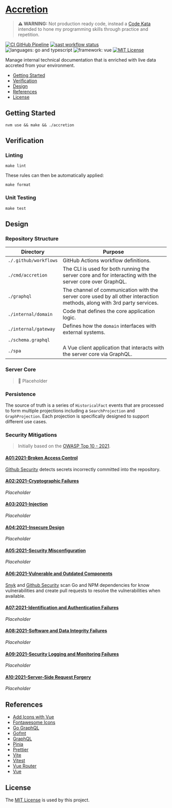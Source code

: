 # [Accretion](https://github.com/dbtedman/kata-accretion)

> **⚠️ WARNING:** Not production ready code, instead a [Code Kata](https://github.com/dbtedman#code-kata) intended to
> hone my programming skills through practice and repetition.

[![CI GitHub Pipeline](https://img.shields.io/github/workflow/status/dbtedman/kata-accretion/ci?style=for-the-badge&logo=github&label=ci)](https://github.com/dbtedman/kata-accretion/actions/workflows/ci.yml)
[![sast workflow status](https://img.shields.io/github/workflow/status/dbtedman/kata-accretion/sast?style=for-the-badge&logo=github&label=sast)](https://github.com/dbtedman/kata-accretion/actions/workflows/sast.yml)
![languages: go and typescript](https://img.shields.io/badge/languages-go%20and%20typescript-blue.svg?style=for-the-badge)
![framework: vue](https://img.shields.io/badge/framework-vue-blue.svg?style=for-the-badge)
[![MIT License](https://img.shields.io/github/license/dbtedman/kata-accretion?color=orange&style=for-the-badge)](https://github.com/dbtedman/kata-accretion/blob/main/LICENSE.md)

Manage internal technical documentation that is enriched with live data accreted from your environment.

-   [Getting Started](#getting-started)
-   [Verification](#verification)
-   [Design](#design)
-   [References](#references)
-   [License](#license)

## Getting Started

```shell
nvm use && make && ./accretion
```

## Verification

### Linting

```shell
make lint
```

These rules can then be automatically applied:

```shell
make format
```

### Unit Testing

```shell
make test
```

## Design

### Repository Structure

| Directory             | Purpose                                                                                                                 |
| --------------------- | ----------------------------------------------------------------------------------------------------------------------- |
| `./.github/workflows` | GitHub Actions workflow definitions.                                                                                    |
| `./cmd/accretion`     | The CLI is used for both running the server core and for interacting with the server core over GraphQL.                 |
| `./graphql`           | The channel of communication with the server core used by all other interaction methods, along with 3rd party services. |
| `./internal/domain`   | Code that defines the core application logic.                                                                           |
| `./internal/gateway`  | Defines how the `domain` interfaces with external systems.                                                              |
| `./schema.graphql`    |                                                                                                                         |
| `./spa`               | A Vue client application that interacts with the server core via GraphQL.                                               |

### Server Core

> 🚧 Placeholder

### Persistence

The source of truth is a series of `HistoricalFact` events that are processed to form multiple projections including
a `SearchProjection` and `GraphProjection`. Each projection is specifically designed to support different use cases.

### Security Mitigations

> Initially based on the [OWASP Top 10 - 2021](https://owasp.org/www-project-top-ten/).

#### [A01:2021-Broken Access Control](https://owasp.org/Top10/A01_2021-Broken_Access_Control/)

[Github Security](https://github.com/features/security) detects secrets incorrectly committed into the repository.

#### [A02:2021-Cryptographic Failures](https://owasp.org/Top10/A02_2021-Cryptographic_Failures/)

_Placeholder_

#### [A03:2021-Injection](https://owasp.org/Top10/A03_2021-Injection/)

_Placeholder_

#### [A04:2021-Insecure Design](https://owasp.org/Top10/A04_2021-Insecure_Design/)

_Placeholder_

#### [A05:2021-Security Misconfiguration](https://owasp.org/Top10/A05_2021-Security_Misconfiguration/)

_Placeholder_

#### [A06:2021-Vulnerable and Outdated Components](https://owasp.org/Top10/A06_2021-Vulnerable_and_Outdated_Components/)

[Snyk](https://snyk.io) and [Github Security](https://github.com/features/security) scan Go and NPM dependencies for
know vulnerabilities and create pull requests to resolve the vulnerabilities when available.

#### [A07:2021-Identification and Authentication Failures](https://owasp.org/Top10/A07_2021-Identification_and_Authentication_Failures/)

_Placeholder_

#### [A08:2021-Software and Data Integrity Failures](https://owasp.org/Top10/A08_2021-Software_and_Data_Integrity_Failures/)

_Placeholder_

#### [A09:2021-Security Logging and Monitoring Failures](https://owasp.org/Top10/A09_2021-Security_Logging_and_Monitoring_Failures/)

_Placeholder_

#### [A10:2021-Server-Side Request Forgery](https://owasp.org/Top10/A10_2021-Server-Side_Request_Forgery_%28SSRF%29/)

_Placeholder_

## References

-   [Add Icons with Vue](https://fontawesome.com/docs/web/use-with/vue/add-icons)
-   [Fontawesome Icons](https://fontawesome.com/icons)
-   [Go GraphQL](https://github.com/graph-gophers/graphql-go)
-   [Gofmt](https://pkg.go.dev/cmd/gofmt)
-   [GraphQL](https://graphql.org)
-   [Pinia](https://pinia.vuejs.org)
-   [Prettier](https://prettier.io)
-   [Vite](https://vitejs.dev)
-   [Vitest](https://vitest.dev)
-   [Vue Router](https://router.vuejs.org)
-   [Vue](https://vuejs.org)

## License

The [MIT License](./LICENSE.md) is used by this project.
